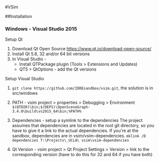 #VSim

##Installation
### Windows - Visual Studio 2015

Setup Qt

1. Download Qt Open Source https://www.qt.io/download-open-source/
2. Install Qt 5.8, 32 and/or 64 bit versions
3. In Visual Studio - 
	- Install QTPackage plugin (Tools > Extensions and Updates)
	- QT5 > QtOptions - add the Qt versions


Setup Visual Studio

1. `git clone https://github.com/IDREsandbox/vsim.git`, the solution is in src/windows
2. PATH - vsim project > properties > Debugging > Environment
	`$(QTDIR)\bin;$(DEPS)\OpenSceneGraph-3.4.0\build\vs2015_64\bin;%PATH%`
3. Dependencies - setup a symlink to the dependencies 
	The project assumes that dependencies are located in the root git directory, so you have to give it a link to the actual dependencies. If you're at the sandbox, dependencies are in vsim/vsim-dependencies.
	`mklink /D dependencies T:\Projects\_UCLA\
vsim\vsim-dependencies`

4. Qt Version - vsim project > Qt Project Settings >	Version > link to the corresponding version (have to do this for 32 and 64 if you have both)


